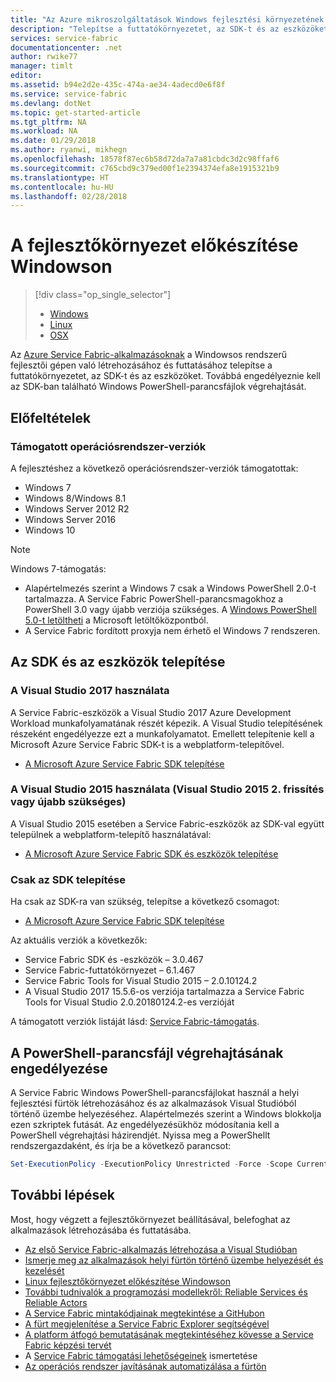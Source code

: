 ```yaml
---
title: "Az Azure mikroszolgáltatások Windows fejlesztési környezetének kialakítása | Microsoft Docs"
description: "Telepítse a futtatókörnyezetet, az SDK-t és az eszközöket, majd hozzon létre egy helyi fejlesztési fürtöt. A beállítás befejezése után készen áll az alkalmazások létrehozására Windows rendszeren."
services: service-fabric
documentationcenter: .net
author: rwike77
manager: timlt
editor: 
ms.assetid: b94e2d2e-435c-474a-ae34-4adecd0e6f8f
ms.service: service-fabric
ms.devlang: dotNet
ms.topic: get-started-article
ms.tgt_pltfrm: NA
ms.workload: NA
ms.date: 01/29/2018
ms.author: ryanwi, mikhegn
ms.openlocfilehash: 18578f87ec6b58d72da7a7a81cbdc3d2c98ffaf6
ms.sourcegitcommit: c765cbd9c379ed00f1e2394374efa8e1915321b9
ms.translationtype: HT
ms.contentlocale: hu-HU
ms.lasthandoff: 02/28/2018
---
```

# <a name="prepare-your-development-environment-on-windows"></a>A fejlesztőkörnyezet előkészítése Windowson
> [!div class="op_single_selector"]
> * [Windows](service-fabric-get-started.md) 
> * [Linux](service-fabric-get-started-linux.md)
> * [OSX](service-fabric-get-started-mac.md)
> 
> 

 Az [Azure Service Fabric-alkalmazásoknak][1] a Windowsos rendszerű fejlesztői gépen való létrehozásához és futtatásához telepítse a futtatókörnyezetet, az SDK-t és az eszközöket. Továbbá engedélyeznie kell az SDK-ban található Windows PowerShell-parancsfájlok végrehajtását.

## <a name="prerequisites"></a>Előfeltételek
### <a name="supported-operating-system-versions"></a>Támogatott operációsrendszer-verziók
A fejlesztéshez a következő operációsrendszer-verziók támogatottak:

* Windows 7
* Windows 8/Windows 8.1
* Windows Server 2012 R2
* Windows Server 2016
* Windows 10

> [!NOTE]
> Windows 7-támogatás:
> - Alapértelmezés szerint a Windows 7 csak a Windows PowerShell 2.0-t tartalmazza. A Service Fabric PowerShell-parancsmagokhoz a PowerShell 3.0 vagy újabb verziója szükséges. A [Windows PowerShell 5.0-t letöltheti][powershell5-download] a Microsoft letöltőközpontból.
> - A Service Fabric fordított proxyja nem érhető el Windows 7 rendszeren.
>

## <a name="install-the-sdk-and-tools"></a>Az SDK és az eszközök telepítése
### <a name="to-use-visual-studio-2017"></a>A Visual Studio 2017 használata
A Service Fabric-eszközök a Visual Studio 2017 Azure Development Workload munkafolyamatának részét képezik. A Visual Studio telepítésének részeként engedélyezze ezt a munkafolyamatot.
Emellett telepítenie kell a Microsoft Azure Service Fabric SDK-t is a webplatform-telepítővel.

* [A Microsoft Azure Service Fabric SDK telepítése][core-sdk]

### <a name="to-use-visual-studio-2015-requires-visual-studio-2015-update-2-or-later"></a>A Visual Studio 2015 használata (Visual Studio 2015 2. frissítés vagy újabb szükséges)
A Visual Studio 2015 esetében a Service Fabric-eszközök az SDK-val együtt települnek a webplatform-telepítő használatával:

* [A Microsoft Azure Service Fabric SDK és eszközök telepítése][full-bundle-vs2015]

### <a name="sdk-installation-only"></a>Csak az SDK telepítése
Ha csak az SDK-ra van szükség, telepítse a következő csomagot:
* [A Microsoft Azure Service Fabric SDK telepítése][core-sdk]

Az aktuális verziók a következők:
* Service Fabric SDK és -eszközök – 3.0.467
* Service Fabric-futtatókörnyezet – 6.1.467
* Service Fabric Tools for Visual Studio 2015 – 2.0.10124.2
* A Visual Studio 2017 15.5.6-os verziója tartalmazza a Service Fabric Tools for Visual Studio 2.0.20180124.2-es verzióját  

A támogatott verziók listáját lásd: [Service Fabric-támogatás](service-fabric-support.md).

## <a name="enable-powershell-script-execution"></a>A PowerShell-parancsfájl végrehajtásának engedélyezése
A Service Fabric Windows PowerShell-parancsfájlokat használ a helyi fejlesztési fürtök létrehozásához és az alkalmazások Visual Studióból történő üzembe helyezéséhez. Alapértelmezés szerint a Windows blokkolja ezen szkriptek futását. Az engedélyezésükhöz módosítania kell a PowerShell végrehajtási házirendjét. Nyissa meg a PowerShellt rendszergazdaként, és írja be a következő parancsot:

```powershell
Set-ExecutionPolicy -ExecutionPolicy Unrestricted -Force -Scope CurrentUser
```

## <a name="next-steps"></a>További lépések
Most, hogy végzett a fejlesztőkörnyezet beállításával, belefoghat az alkalmazások létrehozásába és futtatásába.

* [Az első Service Fabric-alkalmazás létrehozása a Visual Studióban](service-fabric-create-your-first-application-in-visual-studio.md)
* [Ismerje meg az alkalmazások helyi fürtön történő üzembe helyezését és kezelését](service-fabric-get-started-with-a-local-cluster.md)
* [Linux fejlesztőkörnyezet előkészítése Windowson](service-fabric-local-linux-cluster-windows.md)
* [További tudnivalók a programozási modellekről: Reliable Services és Reliable Actors](service-fabric-choose-framework.md)
* [A Service Fabric mintakódjainak megtekintése a GitHubon](https://aka.ms/servicefabricsamples)
* [A fürt megjelenítése a Service Fabric Explorer segítségével](service-fabric-visualizing-your-cluster.md)
* [A platform átfogó bemutatásának megtekintéséhez kövesse a Service Fabric képzési tervét](https://azure.microsoft.com/documentation/learning-paths/service-fabric/)
* A [Service Fabric támogatási lehetőségeinek](service-fabric-support.md) ismertetése
* [Az operációs rendszer javításának automatizálása a fürtön](service-fabric-patch-orchestration-application.md)

[1]: http://azure.microsoft.com/en-us/campaigns/service-fabric/ "A Service Fabric kampányoldala"
[2]: http://go.microsoft.com/fwlink/?LinkId=517106 "VS RC"
[full-bundle-vs2015]:http://www.microsoft.com/web/handlers/webpi.ashx?command=getinstallerredirect&appid=MicrosoftAzure-ServiceFabric-VS2015 "VS 2015 WebPI-hivatkozás"
[full-bundle-dev15]:http://www.microsoft.com/web/handlers/webpi.ashx?command=getinstallerredirect&appid=MicrosoftAzure-ServiceFabric-Dev15 "Dev15 WebPI-hivatkozás"
[core-sdk]:http://www.microsoft.com/web/handlers/webpi.ashx?command=getinstallerredirect&appid=MicrosoftAzure-ServiceFabric-CoreSDK "Core SDK WebPI-hivatkozás"
[powershell5-download]:https://www.microsoft.com/en-us/download/details.aspx?id=50395
